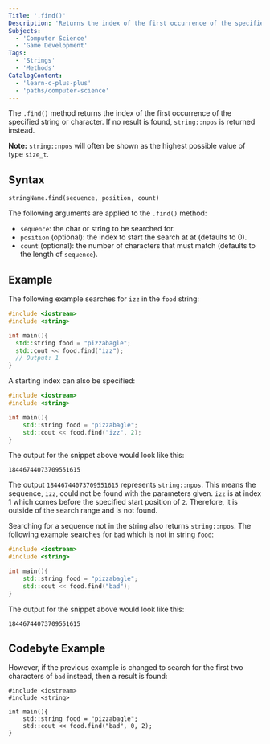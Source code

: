 ```yaml
---
Title: '.find()'
Description: 'Returns the index of the first occurrence of the specified string or character.'
Subjects:
  - 'Computer Science'
  - 'Game Development'
Tags:
  - 'Strings'
  - 'Methods'
CatalogContent:
  - 'learn-c-plus-plus'
  - 'paths/computer-science'
---
```


The `.find()` method returns the index of the first occurrence of the specified string or character. If no result is found, `string::npos` is returned instead.

**Note:** `string::npos` will often be shown as the highest possible value of type `size_t`.

## Syntax

```pseudo
stringName.find(sequence, position, count)
```

The following arguments are applied to the `.find()` method:

- `sequence`: the char or string to be searched for.
- `position` (optional): the index to start the search at at (defaults to 0).
- `count` (optional): the number of characters that must match (defaults to the length of `sequence`).

## Example

The following example searches for `izz` in the `food` string:

```cpp
#include <iostream>
#include <string>

int main(){
  std::string food = "pizzabagle";
  std::cout << food.find("izz");
  // Output: 1
}
```

A starting index can also be specified:

```cpp
#include <iostream>
#include <string>

int main(){
    std::string food = "pizzabagle";
    std::cout << food.find("izz", 2);
}
```

The output for the snippet above would look like this:

```shell
18446744073709551615
```

The output `18446744073709551615` represents `string::npos`. This means the sequence, `izz`, could not be found with the parameters given. `izz` is at index 1 which comes before the specified start position of `2`. Therefore, it is outside of the search range and is not found.

Searching for a sequence not in the string also returns `string::npos`. The following example searches for `bad` which is not in string `food`:

```cpp
#include <iostream>
#include <string>

int main(){
    std::string food = "pizzabagle";
    std::cout << food.find("bad");
}
```

The output for the snippet above would look like this:

```shell
18446744073709551615
```

## Codebyte Example

However, if the previous example is changed to search for the first two characters of `bad` instead, then a result is found:

```codebyte/cpp
#include <iostream>
#include <string>

int main(){
    std::string food = "pizzabagle";
    std::cout << food.find("bad", 0, 2);
}
```
